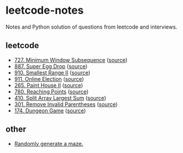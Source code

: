 # leetcode-notes
Notes and Python solution of questions from leetcode and interviews.
## leetcode
* [727. Minimum Window Subsequence](https://github.com/garypush/leetcode-notes/blob/master/leetcode/727.py) ([source](https://leetcode.com/problems/minimum-window-subsequence/description))
* [887. Super Egg Drop](https://github.com/garypush/leetcode-notes/blob/master/leetcode/887.py) ([source](https://leetcode.com/problems/super-egg-drop/description/))
* [910. Smallest Range II](https://github.com/garypush/leetcode-notes/blob/master/leetcode/910.py) ([source](https://leetcode.com/problems/smallest-range-ii/description/))
* [911. Online Election](https://github.com/garypush/leetcode-notes/blob/master/leetcode/911.py) ([source](https://leetcode.com/problems/online-election/description/))
* [265. Paint House II](https://github.com/garypush/leetcode-notes/blob/master/leetcode/265.py) ([source](https://leetcode.com/problems/paint-house-ii/))
* [780. Reaching Points](https://github.com/garypush/leetcode-notes/blob/master/leetcode/780.py) ([source](https://leetcode.com/problems/reaching-points/description/))
* [410. Split Array Largest Sum](https://github.com/garypush/leetcode-notes/blob/master/leetcode/410.py) ([source](https://leetcode.com/problems/split-array-largest-sum/description/))
* [301. Remove Invalid Parentheses](https://github.com/garypush/leetcode-notes/blob/master/leetcode/301.py) ([source](https://leetcode.com/problems/remove-invalid-parentheses/description/))
* [174. Dungeon Game](https://github.com/garypush/leetcode-notes/blob/master/leetcode/174.py) ([source](https://leetcode.com/problems/dungeon-game/))
## other
* [Randomly generate a maze.](https://github.com/garypush/leetcode-notes/blob/master/other/maze.py)
